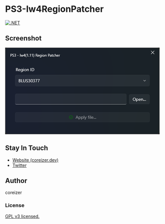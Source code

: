 # PS3-Iw4RegionPatcher
[![.NET](https://github.com/coreizer/PS3-Iw4RegionPatcher/actions/workflows/dotnet-ci.yml/badge.svg)](https://github.com/coreizer/PS3-Iw4RegionPatcher/actions/workflows/dotnet-ci.yml)

## Screenshot
![ScreenShot](docs/screenshot.png)

## Stay In Touch
- [Website (coreizer.dev)](https://www.coreizer.dev)
- [Twitter](https://www.twitter.com/coreizer)

## Author
coreizer

### License
[GPL v3 licensed.](./LICENSE.txt)